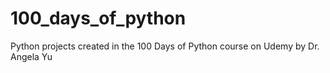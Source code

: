 # 100_days_of_python

Python projects created in the 100 Days of Python course on Udemy by Dr. Angela Yu
